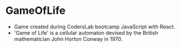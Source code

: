 # GameOfLife
* Game created during CodersLab bootcamp JavaScript with React.
* 'Game of Life' is a cellular automaton devised by the British mathematician John Horton Conway in 1970. 